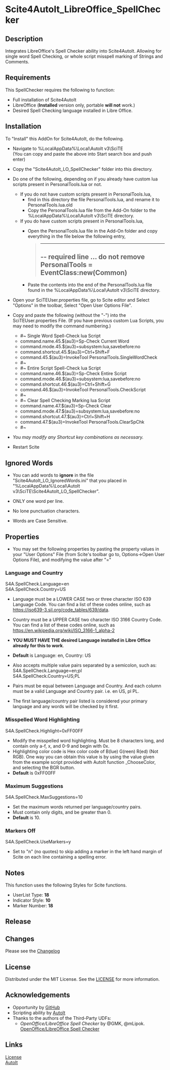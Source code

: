 # Scite4AutoIt_LibreOffice_SpellChecker

## Description

 Integrates LibreOffice's Spell Checker ability into Scite4AutoIt. Allowing for single word Spell Checking, or whole script misspell marking of Strings and Comments.

## Requirements

This SpellChecker requires the following to function:

- Full installation of Scite4AutoIt
- LibreOffice (**Installed** version only, portable **will not** work.)
- Desired Spell Checking language installed in Libre Office.

## Installation

To "Install" this AddOn for Scite4AutoIt, do the following.

- Navigate to %LocalAppData%\Local\AutoIt v3\SciTE  
  (You can copy and paste the above into Start search box and push enter)
- Copy the "Scite4AutoIt_LO_SpellChecker" folder into this directory.
- Do one of the following, depending on if you already have custom lua scripts present in PersonalTools.lua or not.
  - If you do not have custom scripts present in PersonalTools.lua,
    - find in this directory the file PersonalTools.lua, and rename it to PersonalTools.lua.old
    - Copy the PersonalTools.lua file from the Add-On folder to the %LocalAppData%\Local\AutoIt v3\SciTE directory.
  - If you do have custom scripts present in PersonalTools.lua,
    - Open the PersonalTools.lua file in the Add-On folder and copy everything in the file below the following entry,

      > -------------------------------------------------------------------------------
      > -- required line ... do not remove  
      > PersonalTools = EventClass:new(Common)
      > -------------------------------------------------------------------------------

    - Paste the contents into the end of the PersonalTools.lua file found in the %LocalAppData%\Local\AutoIt v3\SciTE directory.
- Open your SciTEUser.properties file, go to Scite editor and Select "Options" in the toolbar, Select "Open User Options File".
- Copy and paste the following (without the "-") into the SciTEUser.properties File. (If you have previous custom Lua Scripts, you may need to modify the command numbering.)  

  - #~ Single Word Spell-Check lua Script  
  - command.name.45.$(au3)=Sp-Check Current Word  
  - command.mode.45.$(au3)=subsystem:lua,savebefore:no  
  - command.shortcut.45.$(au3)=Ctrl+Shift+F  
  - command.45.$(au3)=InvokeTool PersonalTools.SingleWordCheck  
  - #~  
  - #~ Entire Script Spell-Check lua Script  
  - command.name.46.$(au3)=Sp-Check Entire Script  
  - command.mode.46.$(au3)=subsystem:lua,savebefore:no  
  - command.shortcut.46.$(au3)=Ctrl+Shift+G  
  - command.46.$(au3)=InvokeTool PersonalTools.CheckScript  
  - #~  
  - #~ Clear Spell Checking Marking lua Script  
  - command.name.47.$(au3)=Sp-Check Clear  
  - command.mode.47.$(au3)=subsystem:lua,savebefore:no  
  - command.shortcut.47.$(au3)=Ctrl+Shift+H  
  - command.47.$(au3)=InvokeTool PersonalTools.ClearSpChk  
  - #~  

- *You may modify any Shortcut key combinations as necessary.*
- Restart Scite

## Ignored Words

- You can add words to **ignore** in the file "Scite4AutoIt_LO_IgnoredWords.ini" that you placed in "%LocalAppData%\Local\AutoIt v3\SciTE\Scite4AutoIt_LO_SpellChecker".

 - ONLY one word per line.
 - No lone punctuation characters.
 - Words are Case Sensitive.

## Properties

- You may set the following properties by pasting the property values in your "User Options" File (from Scite's toolbar go to, Options->Open User Options File), and modifying the value after "="

### Language and Country

S4A.SpellCheck.Language=en  
S4A.SpellCheck.Country=US

- Language must be a LOWER CASE two or three character ISO 639 Language Code. You can find a list of these codes online, such as <https://iso639-3.sil.org/code_tables/639/data>.
- Country must be a UPPER CASE two character ISO 3166 Country Code. You can find a list of these codes online, such as <https://en.wikipedia.org/wiki/ISO_3166-1_alpha-2>
- **YOU MUST HAVE THE desired Language installed in Libre Office already for this to work**.
- **Default** is Language: en, Country: US

- Also accepts multiple value pairs separated by a semicolon, such as:  
S4A.SpellCheck.Language=en;pl  
S4A.SpellCheck.Country=US;PL
- Pairs must be equal between Language and Country. And each column must be a valid Language and Country pair. i.e. en US, pl PL.
- The first language/country pair listed is considered your primary language and any words will be checked by it first.

### Misspelled Word Highlighting

S4A.SpellCheck.Highlight=0xFF00FF

- Modify the misspelled word highlighting. Must be 8 characters long, and contain only a-f, x, and 0-9 and begin with 0x.
- Highlighting color code is Hex color code of B(lue) G(reen) R(ed) (Not RGB). One way you can obtain this value is by using the value given from the example script provided with AutoIt function _ChooseColor, and selecting the BGR button.
- **Default** is 0xFF00FF

### Maximum Suggestions

S4A.SpellCheck.MaxSuggestions=10

- Set the maximum words returned per language/country pairs.
- Must contain only digits, and be greater than 0.
- **Default** is 10.

### Markers Off

S4A.SpellCheck.UseMarkers=y

- Set to "n" (no quotes) to skip adding a marker in the left hand margin of Scite on each line containing a spelling error.

## Notes

This function uses the following Styles for Scite functions.

- UserList Type: **18**
- Indicator Style: **10**
- Marker Number: **18**

## Release

## Changes

Please see the [Changelog](CHANGELOG.md)

## License

Distributed under the MIT License. See the [LICENSE](LICENSE) for more information.

## Acknowledgements

- Opportunity by [GitHub](https://github.com)
- Scripting ability by [AutoIt](https://www.autoitscript.com/site/autoit/)
- Thanks to the authors of the Third-Party UDFs:
  - *OpenOffice/LibreOffice Spell Checker* by @GMK, @mLipok. [OpenOffice/LibreOffice Spell Checker](https://www.autoitscript.com/forum/topic/185932-openofficelibreoffice-spell-checker/)

## Links

[License](LICENSE)  
[AutoIt](https://www.autoitscript.com/site/autoit/)  
